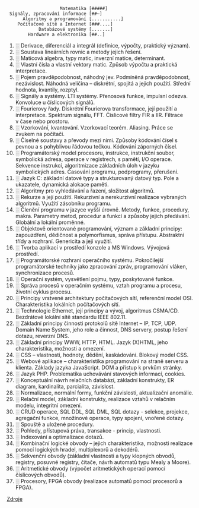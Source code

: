 ```text
                    Matematika [#####]
 Signály, zpracování informace [##~]
      Algoritmy a programování [...........]
    Počítačové sítě a Internet [###....]
            Databázové systémy [.......]
        Hardware a elektronika [##..]
```

1. [░](./DX/01.MD)<!--Matematika--> Derivace, diferenciál a integrál (definice, výpočty, praktický význam).
2. [░](./DX/02.MD) Soustava lineárních rovnic a metody jejich řešení.
3. [░](./DX/03.MD) Maticová algebra, typy matic, inverzní matice, determinant.
4. [░](./DX/04.MD) Vlastní čísla a vlastní vektory matic. Způsob výpočtu a praktická interpretace.
5. [░](./DX/05.MD) Pojem pravděpodobnost, náhodný jev. Podmíněná pravděpodobnost, nezávislost. Náhodná veličina – diskrétní, spojitá a jejich použití. Střední hodnota, kvantily, rozptyl.
6. [░](./DX/06.MD)<!--Signály, zpracování informace--> Signály a systémy. LTI systémy. Přenosová funkce, impulsní odezva. Konvoluce u číslicových signálů.
7. [░](./DX/07.MD) Fourierovy řady. Diskrétní Fourierova transformace, její použití a interpretace. Spektrum signálu, FFT. Číslicové filtry FIR a IIR. Filtrace v&nbsp;čase nebo prostoru.
8. [░](./DX/08.MD) Vzorkování, kvantování. Vzorkovací teorém. Aliasing. Práce se zvukem na počítači.
9. [░](./DX/09.MD)<!--Algoritmy a programování--> Číselné soustavy a převody mezi nimi. Způsoby kódování čísel s pevnou a s pohyblivou řádovou tečkou. Kódování záporných čísel.
10. [░](./DX/10.MD) Programátorský model procesoru, instrukce, instrukční soubor, symbolická adresa, operace v registrech, s pamětí, I/O operace. Sekvence instrukcí, algoritmizace základních úloh v jazyku symbolických adres. Časování programu, podprogramy, přerušení.
11. [░](./DX/11.MD) Jazyk C: základní datové typy a strukturovaný datový typ. Pole a ukazatele, dynamická alokace paměti.
12. [░](./DX/12.MD) Algoritmy pro vyhledávání a řazení, složitost algoritmů.
13. [░](./DX/13.MD) Rekurze a její použití. Rekurzivní a nerekurzivní realizace vybraných algoritmů. Využití zásobníku programu.
14. [░](./DX/14.MD) Členění programu v jazyce vyšší úrovně. Metody, funkce, procedury, makra. Parametry metod, procedur a funkcí a způsoby jejich předávání. Globální a lokální proměnné.
15. [░](./DX/15.MD) Objektově orientované programování, význam a základní principy: zapouzdření, dědičnost a polymorfismus, správa přístupu. Abstraktní třídy a rozhraní. Genericita a její využití.
16. [░](./DX/16.MD) Tvorba aplikací v prostředí konzole a MS Windows. Vývojová prostředí.
17. [░](./DX/17.MD) Programátorské rozhraní operačního systému. Pokročilejší programátorské techniky jako zpracování zpráv, programování vláken, synchronizace procesů.
18. [░](./DX/18.MD) Operační systém, vysvětlení pojmu, typy, poskytované funkce.
19. [░](./DX/19.MD) Správa procesů v operačním systému, vztah programu a procesu, životní cyklus procesu.
20. [░](./DX/20.MD)<!--Počítačové sítě a Internet--> Principy vrstvené architektury počítačových sítí, referenční model OSI. Charakteristika lokálních počítačových sítí.
21. [░](./DX/21.MD) Technologie Ethernet, její principy a vývoj, algoritmus CSMA/CD. Bezdrátové lokální sítě standardu IEEE 802.11.
22. [░](./DX/22.MD) Základní principy činnosti protokolů sítě Internet – IP, TCP, UDP. Domain Name System, jeho role a činnost, DNS servery, postup řešení dotazu, reverzní DNS.
23. [░](./DX/23.MD) Základní principy WWW, HTTP, HTML. Jazyk (X)HTML, jeho charakteristika, možnosti a omezení.
24. [░](./DX/24.MD) CSS – vlastnosti, hodnoty, dědění, kaskádování. Blokový model CSS.
25. [░](./DX/25.MD) Webové aplikace – charakteristika programování na straně serveru a klienta. Základy jazyka JavaScript. DOM a přístup k prvkům stránky.
26. [░](./DX/26.MD) Jazyk PHP. Problematika uchovávání stavových informací, cookies.
27. [░](./DX/27.MD)<!--Databázové systémy--> Konceptuální návrh relačních databází, základní konstrukty, ER diagram, kardinalita, parcialita, závislost.
28. [░](./DX/28.MD) Normalizace, normální formy, funkční závislosti, aktualizační anomálie.
29. [░](./DX/29.MD) Relační model, základní konstrukty, realizace vztahů v relačním modelu, integritní omezení.
30. [░](./DX/30.MD) CRUD operace, SQL DDL, SQL DML, SQL dotazy - selekce, projekce, agregační funkce, množinové operace, typy spojení, vnořené dotazy.
31. [░](./DX/31.MD) Spouště a uložené procedury.
32. [░](./DX/32.MD) Pohledy, přístupová práva, transakce - princip, vlastnosti.
33. [░](./DX/33.MD) Indexování a optimalizace dotazů.
34. [░](./DX/34.MD)<!--Hardware a elektronika--> Kombinační logické obvody – jejich charakteristika, možnosti realizace pomocí logických hradel, multiplexorů a dekodérů.
35. [░](./DX/35.MD) Sekvenční obvody (základní vlastnosti a typy klopných obvodů, registry, posuvné registry, čítače, návrh automatů typu Mealy a Moore).
36. [░](./DX/36.MD) Aritmetické obvody (výpočet aritmetických operací pomocí číslicových obvodů).
37. [░](./DX/37.MD) Procesory, FPGA obvody (realizace automatů pomocí procesorů a FPGA).

[Zdroje](./Zdroje.txt)

<!--  git commit -m "$(Get-Date)"  -->
<!--  <svg style="vertical-align: -6.457ex; background-color:white" xmlns...  -->
